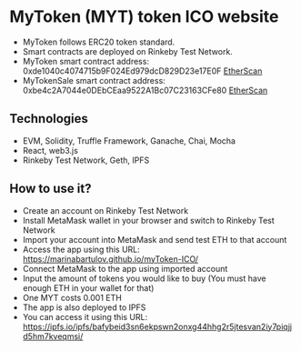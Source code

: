 # MyToken (MYT) token ICO website
- MyToken follows ERC20 token standard.
- Smart contracts are deployed on Rinkeby Test Network.
- MyToken smart contract address: 0xde1040c4074715b9F024Ed979dcD829D23e17E0F [EtherScan](https://rinkeby.etherscan.io/token/0xde1040c4074715b9F024Ed979dcD829D23e17E0F) 
- MyTokenSale smart contract address: 0xbe4c2A7044e0DEbCEaa9522A1Bc07C23163CFe80 [EtherScan](https://rinkeby.etherscan.io/address/0xbe4c2A7044e0DEbCEaa9522A1Bc07C23163CFe80)

## Technologies
- EVM, Solidity, Truffle Framework, Ganache, Chai, Mocha
- React, web3.js
- Rinkeby Test Network, Geth, IPFS

## How to use it?
- Create an account on Rinkeby Test Network
- Install MetaMask wallet in your browser and switch to Rinkeby Test Network
- Import your account into MetaMask and send test ETH to that account
- Access the app using this URL: https://marinabartulov.github.io/myToken-ICO/
- Connect MetaMask to the app using imported account
- Input the amount of tokens you would like to buy (You must have enough ETH in your wallet for that)
- One MYT costs 0.001 ETH
- The app is also deployed to IPFS
- You can access it using this URL: https://ipfs.io/ipfs/bafybeid3sn6ekpswn2onxg44hhg2r5jtesvan2iy7piqjjd5hm7kveqmsi/
